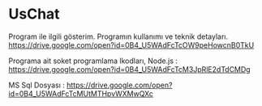 # UsChat

Program ile ilgili gösterim. Programın kullanımı ve teknik detayları.
https://drive.google.com/open?id=0B4_U5WAdFcTcOW9peHowcnB0TkU

Programa ait soket programlama lkodları, Node.js : https://drive.google.com/open?id=0B4_U5WAdFcTcM3JpRlE2dTdCMDg

MS Sql Dosyası : https://drive.google.com/open?id=0B4_U5WAdFcTcMUtMTHpvWXMwQXc
